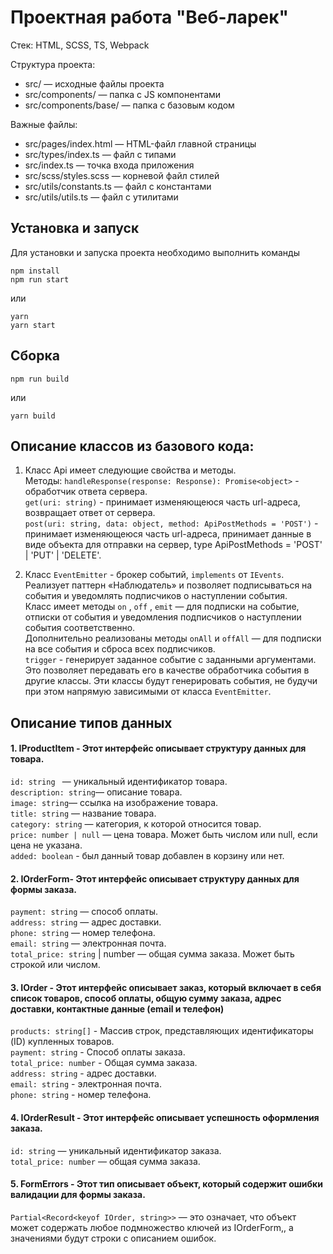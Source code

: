 # Проектная работа "Веб-ларек"

Стек: HTML, SCSS, TS, Webpack

Структура проекта:
- src/ — исходные файлы проекта
- src/components/ — папка с JS компонентами
- src/components/base/ — папка с базовым кодом

Важные файлы:
- src/pages/index.html — HTML-файл главной страницы
- src/types/index.ts — файл с типами
- src/index.ts — точка входа приложения
- src/scss/styles.scss — корневой файл стилей
- src/utils/constants.ts — файл с константами
- src/utils/utils.ts — файл с утилитами

## Установка и запуск
Для установки и запуска проекта необходимо выполнить команды

```
npm install
npm run start
```

или

```
yarn
yarn start
```
## Сборка

```
npm run build
```

или

```
yarn build
```

## Описание классов из базового кода:
1. Класс Api имеет следующие свойства и методы.\
Методы:
```handleResponse(response: Response): Promise<object>``` - обработчик ответа сервера.\
```get(uri: string)``` - принимает изменяющеюся часть url-адреса, возвращает ответ от сервера.\
```post(uri: string, data: object, method: ApiPostMethods = 'POST')``` - принимает изменяющеюся часть url-адреса, принимает данные в виде объекта для отправки на сервер, type ApiPostMethods = 'POST' | 'PUT' | 'DELETE'.

2. Класс ```EventEmitter``` - брокер событий, ```implements``` от ```IEvents```. Реализует паттерн «Наблюдатель» и позволяет подписываться на события и уведомлять подписчиков о наступлении события. \
Класс имеет методы ```on``` ,  ```off``` ,  ```emit```  — для подписки на событие, отписки от события и уведомления подписчиков о наступлении события соответственно. \
Дополнительно реализованы методы  ```onAll``` и  ```offAll```  — для подписки на все события и сброса всех подписчиков.\
```trigger``` - генерирует заданное событие с заданными аргументами. Это позволяет передавать его в качестве обработчика события в другие классы. Эти классы будут генерировать события, не будучи при этом напрямую зависимыми от класса ```EventEmitter```.

## Описание типов данных
#### 1. IProductItem - Этот интерфейс описывает структуру данных для товара.

```id: string ``` — уникальный  идентификатор товара.\
```description: string```— описание товара.\
```image: string```— ссылка на изображение товара.\
```title: string``` — название товара.\
```category: string``` — категория, к которой относится товар.\
```price: number | null``` — цена товара. Может быть числом или null, если цена не указана.\
```added: boolean``` - был данный товар добавлен в корзину или нет.

#### 2. IOrderForm- Этот интерфейс описывает структуру данных для формы заказа. 

```payment: string``` — способ оплаты.\
```address: string``` — адрес доставки.\
```phone: string``` — номер телефона.\
```email: string``` — электронная почта.\
```total_price: string``` | number — общая сумма заказа. Может быть строкой или числом.

#### 3. IOrder - Этот интерфейс описывает заказ, который включает в себя список товаров, способ оплаты, общую сумму заказа, адрес доставки, контактные данные (email и телефон)

```products: string[]``` - Массив строк, представляющих идентификаторы (ID) купленных товаров.\
```payment: string``` - Способ оплаты заказа.\
```total_price: number``` - Общая сумма заказа.\
```address: string``` - адрес доставки.\
```email: string``` - электронная почта.\
```phone: string``` - номер телефона.

#### 4. IOrderResult - Этот интерфейс описывает успешность оформления заказа.

```id: string``` — уникальный идентификатор заказа.\
```total_price: number``` — общая сумма заказа.

#### 5. FormErrors - Этот тип описывает объект, который содержит ошибки валидации для формы заказа.
```Partial<Record<keyof IOrder, string>>``` — это означает, что объект может содержать любое подмножество ключей из IOrderForm,, а значениями будут строки с описанием ошибок.
